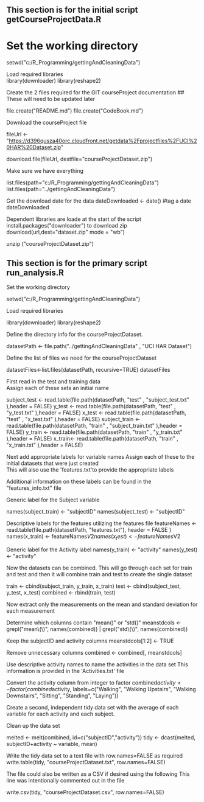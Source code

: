 ## This section is for the initial script getCourseProjectData.R

# Set the working directory          
setwd("c:/R_Programming/gettingAndCleaningData")

Load required libraries            
library(downloader)
library(reshape2)

Create the 2 files required for the GIT courseProject documentation ##
These will need to be updated later     

file.create("README.md")
file.create("CodeBook.md")

Download the courseProject file    

fileUrl <- "https://d396qusza40orc.cloudfront.net/getdata%2Fprojectfiles%2FUCI%20HAR%20Dataset.zip"

download.file(fileUrl, destfile="courseProjectDataset.zip")

Make sure we have everything 

list.files(path="c:/R_Programming/gettingAndCleaningData")
list.files(path="../gettingAndCleaningData")

Get the download date for the data 
dateDownloaded <- date() #tag a date
dateDownloaded

Dependent libraries are loade at the start of the script                   
install.packages("downloader") to download zip  
download(url,dest="dataset.zip" mode = "wb")    

unzip ("courseProjectDataset.zip")


## This section is for the primary script run_analysis.R


Set the working directory          

setwd("c:/R_Programming/gettingAndCleaningData")


Load required libraries            

library(downloader)
library(reshape2)


Define the directory info for the courseProjectDataset.    

datasetPath <- file.path("../gettingAndCleaningData" , "UCI HAR Dataset")

Define the list of files we need for the courseProjectDataset 

datasetFiles<-list.files(datasetPath, recursive=TRUE)
datasetFiles

First read in the test and training data        
Assign each of these sets an initial name       

subject_test <- read.table(file.path(datasetPath, "test" , "subject_test.txt" ),header = FALSE)
y_test <- read.table(file.path(datasetPath, "test" , "y_test.txt" ),header = FALSE)
x_test <- read.table(file.path(datasetPath, "test" , "x_test.txt" ),header = FALSE)
subject_train <- read.table(file.path(datasetPath, "train" , "subject_train.txt" ),header = FALSE)
y_train <- read.table(file.path(datasetPath, "train" , "y_train.txt" ),header = FALSE)
x_train<- read.table(file.path(datasetPath, "train" , "x_train.txt" ),header = FALSE)


Next add appropriate labels for variable names
Assign each of these to the initial datasets that were just created  
This will also use the 'features.txt'to provide the appropriate labels 

Additional information on these labels can be found in the "features_info.txt" file 

Generic label for the Subject variable

names(subject_train) <- "subjectID" 
names(subject_test) <- "subjectID" 

Descriptive labels for the features utilizing the features file
featureNames <- read.table(file.path(datasetPath, "features.txt"), header = FALSE )
names(x_train) <- featureNames$V2 
names(x_test) <- featureNames$V2

Generic label for the Activity label 
names(y_train) <- "activity" 
names(y_test) <- "activity" 


Now the datasets can be combined. This will go through each set for train and test and then it will combine train and test to create the single dataset

train <- cbind(subject_train, y_train, x_train) 
test <- cbind(subject_test, y_test, x_test) 
combined <- rbind(train, test) 

Now extract only the measurements on the mean and standard deviation for each measurement

Determine which columns contain "mean()" or "std()" 
meanstdcols <- grepl("mean\\(\\)", names(combined)) | 
  grepl("std\\(\\)", names(combined)) 

Keep the subjectID and activity columns 
meanstdcols[1:2] <- TRUE 

Remove unnecessary columns 
combined <- combined[, meanstdcols] 


Use descriptive activity names to name the activities in the data set
This information is provided in the 'Activities.txt' file       
  
Convert the activity column from integer to factor 
combined$activity <- factor(combined$activity, labels=c("Walking", "Walking Upstairs", "Walking Downstairs", "Sitting", "Standing", "Laying")) 

Create a second, independent tidy data set with the average of each variable for each activity and each subject. 

Clean up the data set  

melted <- melt(combined, id=c("subjectID","activity")) 
tidy <- dcast(melted, subjectID+activity ~ variable, mean) 

Write the tidy data set to a text file with row.names=FALSE as required
write.table(tidy, "courseProjectDataset.txt", row.names=FALSE) 

The file could also be written as a CSV if desired using the following
This line was intentionally commented out in the file

write.csv(tidy, "courseProjectDataset.csv", row.names=FALSE) 
